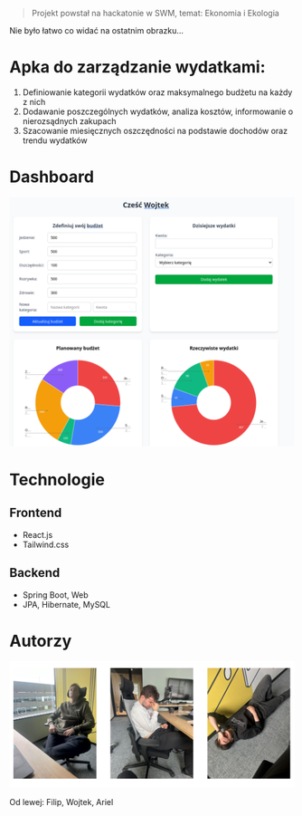 > Projekt powstał na hackatonie w SWM, temat: Ekonomia i Ekologia

Nie było łatwo co widać na ostatnim obrazku...

# Apka do zarządzanie wydatkami:
1. Definiowanie kategorii wydatków oraz maksymalnego budżetu na każdy z nich
2. Dodawanie poszczególnych wydatków, analiza kosztów, informowanie o nierozsądnych zakupach
3. Szacowanie miesięcznych oszczędności na podstawie dochodów oraz trendu wydatków



# Dashboard

![img.png](img/dashboard.png)


# Technologie
## Frontend
- React.js
- Tailwind.css

## Backend
- Spring Boot, Web
- JPA, Hibernate, MySQL

# Autorzy
![img.png](img/authors.png)

Od lewej: Filip, Wojtek, Ariel 